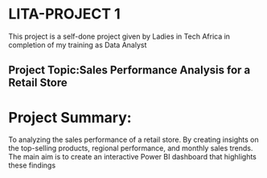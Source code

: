 # LITA-PROJECT 1
This project is a self-done project given by Ladies in Tech Africa in completion of my training as Data Analyst 

## Project Topic:Sales Performance Analysis for a Retail Store

# Project Summary:
To analyzing the sales performance of a retail store. By creating insights on the top-selling products, regional 
performance, and monthly sales trends. The main aim is to create an interactive Power BI 
dashboard that highlights these findings

